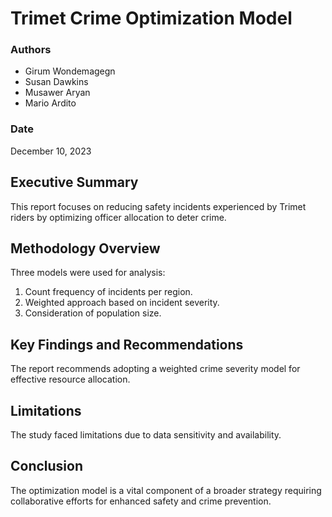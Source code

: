 # Trimet Crime Optimization Model

### Authors
- Girum Wondemagegn
- Susan Dawkins
- Musawer Aryan
- Mario Ardito

### Date
December 10, 2023

## Executive Summary
This report focuses on reducing safety incidents experienced by Trimet riders by optimizing officer allocation to deter crime.

## Methodology Overview
Three models were used for analysis:
1. Count frequency of incidents per region.
2. Weighted approach based on incident severity.
3. Consideration of population size.

## Key Findings and Recommendations
The report recommends adopting a weighted crime severity model for effective resource allocation.

## Limitations
The study faced limitations due to data sensitivity and availability.

## Conclusion
The optimization model is a vital component of a broader strategy requiring collaborative efforts for enhanced safety and crime prevention.
